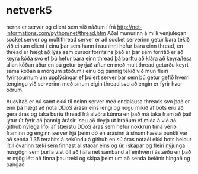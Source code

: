 # netverk5

hérna er server og client sem við náðum í frá http://net-informations.com/python/net/thread.htm 
Aðal munurinn á milli venjulegan socket server og multithread server er að socket serverinn getur bara tekið við einum client í einu þar sem hann í rauninni hefur bara einn thread, en thread er hægt að lýsa sem cursor forritsins það er þar sem forritið er að keyra kóða svo ef þú hefur bara einn thread þá þarftu að klára að keyra/lesa allan kóðan áður en þú getur byrjað aftur en með multithread geturðu keyrt sama kóðan á mörgum stöðum í einu og þannig tekið við mun fleiri fyrirspurnum um upplýsingar ef þú ert server þar sem þú getur gefið hverri tengingu við serverinn með sínum eigin thread svo að engin er fyrir hvor öðrum.

Auðvitað er nú samt ekki til neinn server með endalausa threads svo það er enn þá hægt að nota DDoS árásir eins lengi og nógu mikið af bots eru að gera áras og taka burtu thread frá alvöru kúnna en það má taka fram að það lýtur út fyrir að þannig árásir ´seu að deyja út bráðum ef miða á við að github nýlega lifði af stærstu DDoS áras sem hefur nokkrun tíma verið framinn og enginn server hjá þeim dó en árásinn á sínum hæsta punkti var að senda 1.35 terabits á sekúndu á github en sú áras notaði ekki bots heldur lítill óvarinn tæki sem finnast allstaðar eins og úr, ískápar og fleiri nýjunga húsgögn sem þurfa víst öll að hafa net samband af einhverri ástæðu en það er mjög létt að finna þau tæki og skipa þeim um að senda beiðnir hingað og þangað
